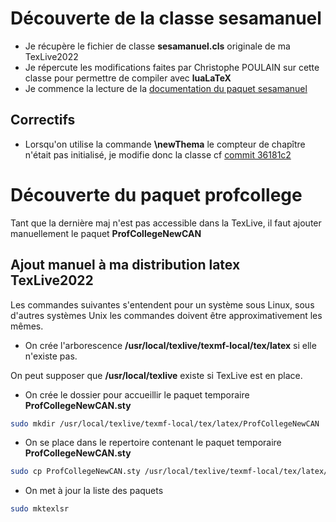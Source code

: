 # Découverte de la classe sesamanuel

- Je récupère le fichier de classe **sesamanuel.cls** originale de ma TexLive2022
- Je répercute les modifications faites par Christophe POULAIN sur cette classe pour permettre de compiler avec **luaLaTeX**
- Je commence la lecture de la [documentation du paquet sesamanuel](https://distrib-coffee.ipsl.jussieu.fr/pub/mirrors/ctan/macros/latex/contrib/sesamanuel/sesamath-doc-fr.pdf)

## Correctifs

- Lorsqu'on utilise la commande **\newThema** le compteur de chapître n'était pas initialisé, je modifie donc la classe cf [commit 36181c2](https://github.com/slozano54/latexManuels/commit/36181c2adbd5b45d925bc58a936daf7dfc941a00)

# Découverte du paquet profcollege

Tant que la dernière maj n'est pas accessible dans la TexLive, il faut ajouter manuellement le paquet **ProfCollegeNewCAN**

## Ajout manuel à ma distribution latex TexLive2022

Les commandes suivantes s'entendent pour un système sous Linux, sous d'autres systèmes Unix les commandes doivent être approximativement les mêmes.

- On crée l'arborescence **/usr/local/texlive/texmf-local/tex/latex** si elle n'existe pas.

On peut supposer que **/usr/local/texlive** existe si TexLive est en place.

- On crée le dossier pour accueillir le paquet temporaire  **ProfCollegeNewCAN.sty**

```bash
sudo mkdir /usr/local/texlive/texmf-local/tex/latex/ProfCollegeNewCAN
```

- On se place dans le repertoire contenant le paquet temporaire  **ProfCollegeNewCAN.sty**

```bash
sudo cp ProfCollegeNewCAN.sty /usr/local/texlive/texmf-local/tex/latex/ProfCollegeNewCAN/ProfCollegeNewCAN.sty
```

- On met à jour la liste des paquets

```bash
sudo mktexlsr
```
